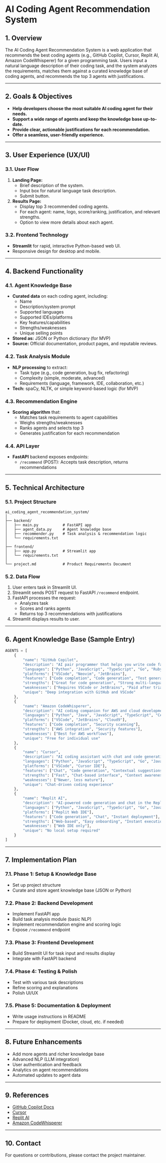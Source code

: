 # AI Coding Agent Recommendation System

## 1. Overview

The AI Coding Agent Recommendation System is a web application that recommends the best coding agents (e.g., GitHub Copilot, Cursor, Replit AI, Amazon CodeWhisperer) for a given programming task. Users input a natural language description of their coding task, and the system analyzes the requirements, matches them against a curated knowledge base of coding agents, and recommends the top 3 agents with justifications.

---

## 2. Goals & Objectives

- **Help developers choose the most suitable AI coding agent for their needs.**
- **Support a wide range of agents and keep the knowledge base up-to-date.**
- **Provide clear, actionable justifications for each recommendation.**
- **Offer a seamless, user-friendly experience.**

---

## 3. User Experience (UX/UI)

### 3.1. User Flow
1. **Landing Page:**
   - Brief description of the system.
   - Input box for natural language task description.
   - Submit button.
2. **Results Page:**
   - Display top 3 recommended coding agents.
   - For each agent: name, logo, score/ranking, justification, and relevant strengths.
   - Option to view more details about each agent.

### 3.2. Frontend Technology
- **Streamlit** for rapid, interactive Python-based web UI.
- Responsive design for desktop and mobile.

---

## 4. Backend Functionality

### 4.1. Agent Knowledge Base
- **Curated data** on each coding agent, including:
  - Name
  - Description/system prompt
  - Supported languages
  - Supported IDEs/platforms
  - Key features/capabilities
  - Strengths/weaknesses
  - Unique selling points
- **Stored as:** JSON or Python dictionary (for MVP)
- **Source:** Official documentation, product pages, and reputable reviews.

### 4.2. Task Analysis Module
- **NLP processing** to extract:
  - Task type (e.g., code generation, bug fix, refactoring)
  - Complexity (simple, moderate, advanced)
  - Requirements (language, framework, IDE, collaboration, etc.)
- **Tech:** spaCy, NLTK, or simple keyword-based logic (for MVP)

### 4.3. Recommendation Engine
- **Scoring algorithm** that:
  - Matches task requirements to agent capabilities
  - Weighs strengths/weaknesses
  - Ranks agents and selects top 3
  - Generates justification for each recommendation

### 4.4. API Layer
- **FastAPI** backend exposes endpoints:
  - `/recommend` (POST): Accepts task description, returns recommendations

---

## 5. Technical Architecture

### 5.1. Project Structure
```
ai_coding_agent_recommendation_system/
│
├── backend/
│   ├── main.py           # FastAPI app
│   ├── agent_data.py     # Agent knowledge base
│   ├── recommender.py    # Task analysis & recommendation logic
│   └── requirements.txt
│
├── frontend/
│   ├── app.py            # Streamlit app
│   └── requirements.txt
│
└── project.md            # Product Requirements Document
```

### 5.2. Data Flow
1. User enters task in Streamlit UI.
2. Streamlit sends POST request to FastAPI `/recommend` endpoint.
3. FastAPI processes the request:
   - Analyzes task
   - Scores and ranks agents
   - Returns top 3 recommendations with justifications
4. Streamlit displays results to user.

---

## 6. Agent Knowledge Base (Sample Entry)

```python
AGENTS = [
    {
        "name": "GitHub Copilot",
        "description": "AI pair programmer that helps you write code faster.",
        "languages": ["Python", "JavaScript", "TypeScript", "Go", "Ruby", "Java", "C++", "C#"],
        "platforms": ["VSCode", "Neovim", "JetBrains"],
        "features": ["Code completion", "Code generation", "Test generation"],
        "strengths": ["Great for code generation", "Strong multi-language support"],
        "weaknesses": ["Requires VSCode or JetBrains", "Paid after trial"],
        "unique": "Deep integration with GitHub and VSCode"
    },
    {
        "name": "Amazon CodeWhisperer",
        "description": "AI coding companion for AWS and cloud development.",
        "languages": ["Python", "Java", "JavaScript", "TypeScript", "C#"],
        "platforms": ["VSCode", "JetBrains", "Cloud9"],
        "features": ["Code completion", "Security scanning"],
        "strengths": ["AWS integration", "Security features"],
        "weaknesses": ["Best for AWS workflows"],
        "unique": "Free for individual use"
    },
    {
        "name": "Cursor",
        "description": "AI coding assistant with chat and code generation features.",
        "languages": ["Python", "JavaScript", "TypeScript", "Go", "Java", "C++", "C#"],
        "platforms": ["VSCode", "Cursor IDE"],
        "features": ["Chat", "Code generation", "Contextual suggestions"],
        "strengths": ["Fast", "Chat-based interface", "Context awareness"],
        "weaknesses": ["Newer, less mature"],
        "unique": "Chat-driven coding experience"
    },
    {
        "name": "Replit AI",
        "description": "AI-powered code generation and chat in the Replit web IDE.",
        "languages": ["Python", "JavaScript", "TypeScript", "Go", "Java", "C++", "C#"],
        "platforms": ["Replit Web IDE"],
        "features": ["Code generation", "Chat", "Instant deployment"],
        "strengths": ["Web-based", "Easy onboarding", "Instant execution"],
        "weaknesses": ["Web IDE only"],
        "unique": "No local setup required"
    }
]
```

---

## 7. Implementation Plan

### 7.1. Phase 1: Setup & Knowledge Base
- Set up project structure
- Curate and store agent knowledge base (JSON or Python)

### 7.2. Phase 2: Backend Development
- Implement FastAPI app
- Build task analysis module (basic NLP)
- Implement recommendation engine and scoring logic
- Expose `/recommend` endpoint

### 7.3. Phase 3: Frontend Development
- Build Streamlit UI for task input and results display
- Integrate with FastAPI backend

### 7.4. Phase 4: Testing & Polish
- Test with various task descriptions
- Refine scoring and explanations
- Polish UI/UX

### 7.5. Phase 5: Documentation & Deployment
- Write usage instructions in README
- Prepare for deployment (Docker, cloud, etc. if needed)

---

## 8. Future Enhancements
- Add more agents and richer knowledge base
- Advanced NLP (LLM integration)
- User authentication and feedback
- Analytics on agent recommendations
- Automated updates to agent data

---

## 9. References
- [GitHub Copilot Docs](https://docs.github.com/en/copilot)
- [Cursor](https://www.cursor.so/)
- [Replit AI](https://replit.com/site/ai)
- [Amazon CodeWhisperer](https://docs.aws.amazon.com/codewhisperer/latest/userguide/what-is-codewhisperer.html)

---

## 10. Contact
For questions or contributions, please contact the project maintainer. 